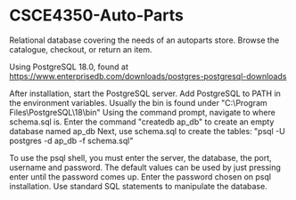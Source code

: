 # CSCE4350-Auto-Parts
Relational database covering the needs of an autoparts store. Browse the catalogue, checkout, or return an item.

Using PostgreSQL 18.0, found at https://www.enterprisedb.com/downloads/postgres-postgresql-downloads

After installation, start the PostgreSQL server.
Add PostgreSQL to PATH in the environment variables. Usually the bin is found under "C:\Program Files\PostgreSQL\18\bin"
Using the command prompt, navigate to where schema.sql is. 
Enter the command "createdb ap_db" to create an empty database named ap_db
Next, use schema.sql to create the tables: "psql -U postgres -d ap_db -f schema.sql"

To use the psql shell, you must enter the server, the database, the port, username and password. 
The default values can be used by just pressing enter until the password comes up. Enter the password chosen on psql installation.
Use standard SQL statements to manipulate the database.
